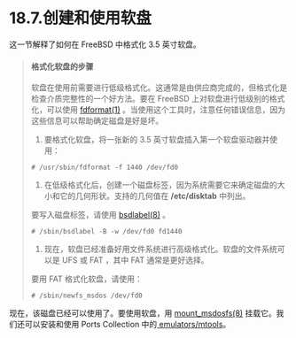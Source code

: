 # 18.7.创建和使用软盘

这一节解释了如何在 FreeBSD 中格式化 3.5 英寸软盘。

> #### 格式化软盘的步骤
>
> 软盘在使用前需要进行低级格式化。这通常是由供应商完成的，但格式化是检查介质完整性的一个好方法。要在 FreeBSD 上对软盘进行低级别的格式化，可以使用 [fdformat(1)](https://www.freebsd.org/cgi/man.cgi?query=fdformat\&sektion=1\&format=html) 。当使用这个工具时，注意任何错误信息，因为这些信息可以帮助确定磁盘是好是坏。
>
> 1. 要格式化软盘，将一张新的 3.5 英寸软盘插入第一个软盘驱动器并使用：
>
> ```
> # /usr/sbin/fdformat -f 1440 /dev/fd0
> ```
>
> 1. 在低级格式化后，创建一个磁盘标签，因为系统需要它来确定磁盘的大小和它的几何形状。支持的几何值在 **/etc/disktab** 中列出。
>
> 要写入磁盘标签，请使用 [bsdlabel(8)](https://www.freebsd.org/cgi/man.cgi?query=bsdlabel\&sektion=8\&format=html) 。
>
> ```
> # /sbin/bsdlabel -B -w /dev/fd0 fd1440
> ```
>
> 1. 现在，软盘已经准备好用文件系统进行高级格式化。软盘的文件系统可以是 UFS 或 FAT ，其中 FAT 通常是更好选择。
>
> 要用 FAT 格式化软盘，请使用：
>
> ```
> # /sbin/newfs_msdos /dev/fd0
> ```

现在，该磁盘已经可以使用了。要使用软盘，用 [mount\_msdosfs(8)](https://www.freebsd.org/cgi/man.cgi?query=mount\_msdosfs\&sektion=8\&format=html) 挂载它。我们还可以安装和使用 Ports Collection 中的[ emulators/mtools](https://cgit.freebsd.org/ports/tree/emulators/mtools/pkg-descr)。
